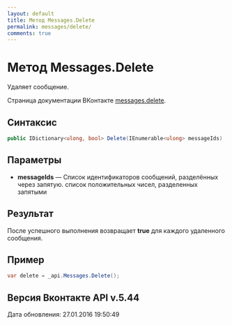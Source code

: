 ```yaml
---
layout: default
title: Метод Messages.Delete
permalink: messages/delete/
comments: true
---
```

# Метод Messages.Delete
Удаляет сообщение.

Страница документации ВКонтакте [messages.delete](https://vk.com/dev/messages.delete).

## Синтаксис
``` csharp
public IDictionary<ulong, bool> Delete(IEnumerable<ulong> messageIds)
```

## Параметры
+ **messageIds** — Список идентификаторов сообщений, разделённых через запятую. список положительных чисел, разделенных запятыми

## Результат
После успешного выполнения возвращает **true** для каждого удаленного сообщения.

## Пример
``` csharp
var delete = _api.Messages.Delete();
```

## Версия Вконтакте API v.5.44
Дата обновления: 27.01.2016 19:50:49
